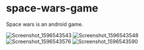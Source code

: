 # space-wars-game
Space wars is an android game.

![Screenshot_1596543543](https://user-images.githubusercontent.com/56535991/89293128-03b90500-d67b-11ea-9e00-4a55abdeae33.png)
![Screenshot_1596543548](https://user-images.githubusercontent.com/56535991/89293136-061b5f00-d67b-11ea-9253-174e4d310967.png)
![Screenshot_1596543576](https://user-images.githubusercontent.com/56535991/89293137-074c8c00-d67b-11ea-9964-6fa1f223beab.png)
![Screenshot_1596543590](https://user-images.githubusercontent.com/56535991/89293141-07e52280-d67b-11ea-94e0-0f85e627551e.png)
